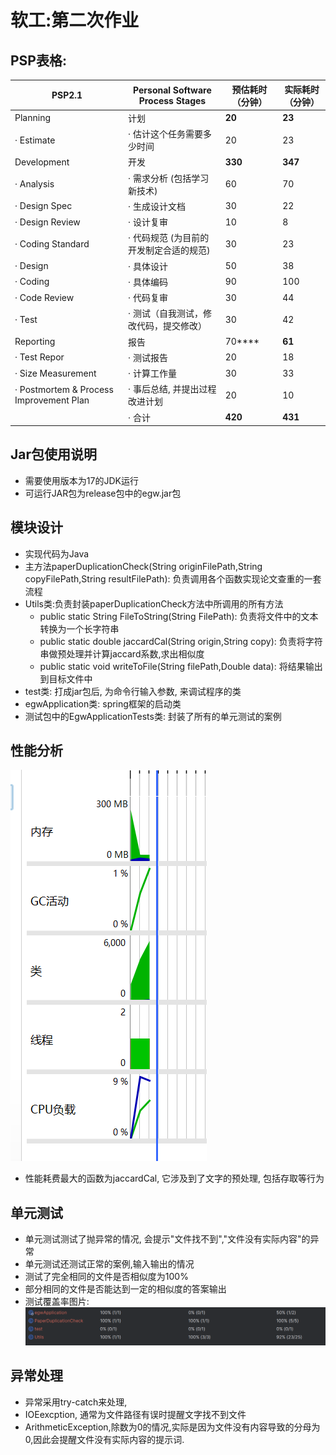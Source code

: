# 软工:第二次作业

## PSP表格:


| PSP2.1                                  | Personal Software Process Stages        | 预估耗时（分钟） | 实际耗时（分钟） |
| --------------------------------------- | --------------------------------------- | ---------------- | ---------------- |
| Planning                                | 计划                                    | **20**           | **23**           |
| · Estimate                              | · 估计这个任务需要多少时间              | 20               | 23               |
| Development                             | 开发                                    | **330**          | **347**          |
| · Analysis                              | · 需求分析 (包括学习新技术)             | 60               | 70               |
| · Design Spec                           | · 生成设计文档                          | 30               | 22               |
| · Design Review                         | · 设计复审                              | 10               | 8                |
| · Coding Standard                       | · 代码规范 (为目前的开发制定合适的规范) | 30               | 23               |
| · Design                                | · 具体设计                              | 50               | 38               |
| · Coding                                | · 具体编码                              | 90               | 100              |
| · Code Review                           | · 代码复审                              | 30               | 44               |
| · Test                                  | · 测试（自我测试，修改代码，提交修改）  | 30               | 42               |
| Reporting                               | 报告                                    | 70****           | **61**           |
| · Test Repor                            | · 测试报告                              | 20               | 18               |
| · Size Measurement                      | · 计算工作量                            | 30               | 33               |
| · Postmortem & Process Improvement Plan | · 事后总结, 并提出过程改进计划          | 20               | 10               |
|                                         | · 合计                                  | **420**          | **431**          |

## Jar包使用说明

- 需要使用版本为17的JDK运行
- 可运行JAR包为release包中的egw.jar包

## 模块设计

- 实现代码为Java
- 主方法paperDuplicationCheck(String originFilePath,String copyFilePath,String resultFilePath): 负责调用各个函数实现论文查重的一套流程
- Utils类:负责封装paperDuplicationCheck方法中所调用的所有方法
  - public static String FileToString(String FilePath): 负责将文件中的文本转换为一个长字符串
  -  public static double jaccardCal(String origin,String copy): 负责将字符串做预处理并计算jaccard系数,求出相似度
  - public static void writeToFile(String filePath,Double data): 将结果输出到目标文件中
- test类: 打成jar包后, 为命令行输入参数, 来调试程序的类
- egwApplication类: spring框架的启动类
- 测试包中的EgwApplicationTests类: 封装了所有的单元测试的案例

## 性能分析

![1](img/1.png)

- 性能耗费最大的函数为jaccardCal, 它涉及到了文字的预处理, 包括存取等行为

## 单元测试

- 单元测试测试了抛异常的情况, 会提示"文件找不到","文件没有实际内容"的异常
- 单元测试还测试正常的案例,输入输出的情况
- 测试了完全相同的文件是否相似度为100%
- 部分相同的文件是否能达到一定的相似度的答案输出
- 测试覆盖率图片:![2](img/2.png)

## 异常处理

- 异常采用try-catch来处理,
- IOEexcption, 通常为文件路径有误时提醒文字找不到文件
- ArithmeticException,除数为0的情况,实际是因为文件没有内容导致的分母为0,因此会提醒文件没有实际内容的提示词.

